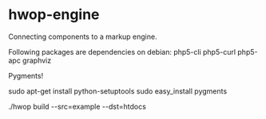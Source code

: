 hwop-engine
===========

Connecting components to a markup engine.

Following packages are dependencies on debian: php5-cli php5-curl php5-apc graphviz

Pygments!

  sudo apt-get install python-setuptools
  sudo easy_install pygments


./hwop build --src=example --dst=htdocs

